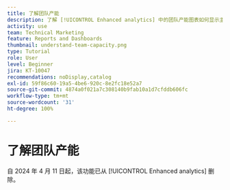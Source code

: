 ```yaml
---
title: 了解团队产能
description: 了解 [!UICONTROL Enhanced analytics] 中的团队产能图表如何显示主团队超额分配或分配不足的情况。
activity: use
team: Technical Marketing
feature: Reports and Dashboards
thumbnail: understand-team-capacity.png
type: Tutorial
role: User
level: Beginner
jira: KT-10047
recommendations: noDisplay,catalog
exl-id: 59f86c60-19a5-4be6-920c-8e2fc18e52a7
source-git-commit: 4874a0f021a7c308140b9fab10a1d7cfddb606fc
workflow-type: tm+mt
source-wordcount: '31'
ht-degree: 100%

---
```


# 了解团队产能

自 2024 年 4 月 11 日起，该功能已从 [!UICONTROL Enhanced analytics] 删除。
